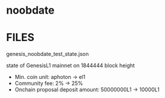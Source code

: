 # noobdate

<h1>FILES</h1>

 genesis_noobdate_test_state.json 
 
 state of GenesisL1 mainnet on 1844444 block height 

+ Min. coin unit: aphoton -> el1
+ Community fee: 2% -> 25%
+ Onchain proposal deposit amount: 50000000L1 -> 10000L1
